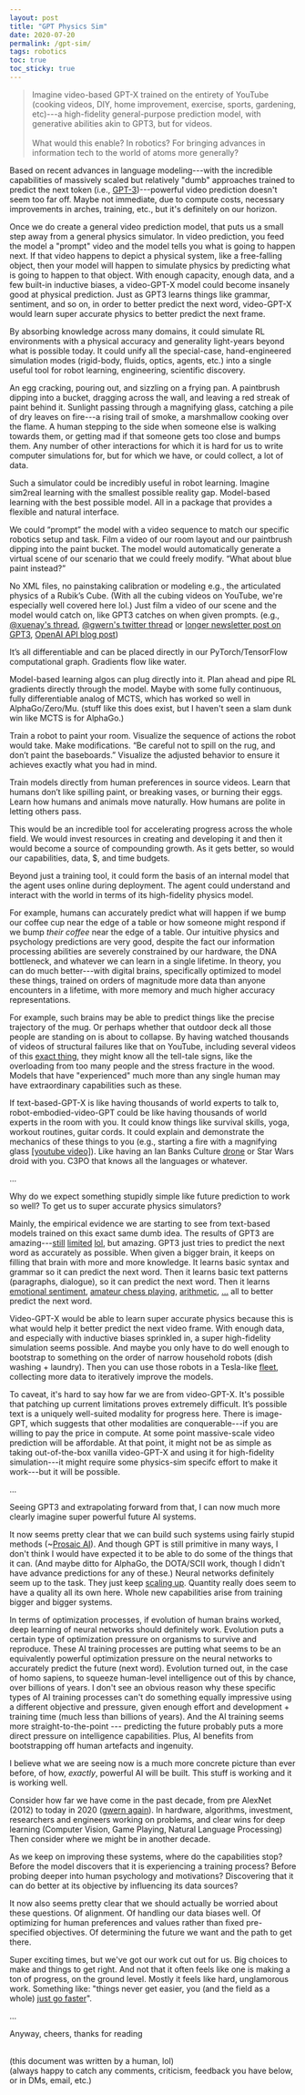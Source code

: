 ```yaml
---
layout: post
title: "GPT Physics Sim"
date: 2020-07-20
permalink: /gpt-sim/
tags: robotics 
toc: true
toc_sticky: true
---
```


>Imagine video-based GPT-X trained on the entirety of YouTube (cooking videos, DIY, home improvement, exercise, sports, gardening, etc)---a high-fidelity general-purpose prediction model,
with generative abilities akin to GPT3, but for videos.
<br><br>
What would this enable? In robotics?  For bringing advances in information tech to the world of atoms more generally?

Based on recent advances in language modeling---with the incredible
capabilities of massively scaled but relatively "dumb" approaches trained to
predict the next token (i.e., [GPT-3](https://www.gwern.net/newsletter/2020/05#gpt-3))---powerful video prediction doesn't seem too far off.
Maybe not immediate, due to compute costs, necessary improvements in arches, training, etc.,
but it's definitely on our horizon.

Once we do create a general video prediction model, that puts us a small step away from a general physics simulator.
In video prediction, you feed the model a "prompt" video and the model tells you what is going to happen next.
If that video happens to depict a physical system, like a free-falling object, then your model will happen to simulate physics by predicting what
is going to happen to that object.
With enough capacity, enough data, and a few built-in inductive biases, a video-GPT-X model could become insanely good at physical prediction.
Just as GPT3 learns things like grammar, sentiment, and so on, in order to better predict the next word,
video-GPT-X would learn super accurate physics to better predict the next frame.

By absorbing knowledge across many domains, it could simulate RL environments with a
physical accuracy and generality light-years beyond what is possible today.
It could unify all the special-case, hand-engineered simulation modes (rigid-body, 
fluids, optics, agents, etc.) into a single useful tool for robot learning, engineering, scientific discovery.

An egg cracking, pouring out, and sizzling on a frying pan. A paintbrush dipping into a bucket,
dragging across the wall, and leaving a red streak of paint behind it.
Sunlight passing through a magnifying glass, catching a pile of dry leaves on fire---a rising trail of smoke, a marshmallow cooking over the flame.
A human stepping to the side when someone else is walking towards them, or getting mad if that someone gets too close and bumps them.
Any number of other interactions for which it is hard for us to write computer simulations for, but for which we have, or could collect, a lot of data.

Such a simulator could be incredibly useful in robot learning.
Imagine sim2real learning with the smallest possible reality gap.
Model-based learning with the best possible model.
All in a package that provides a flexible and natural interface.

We could “prompt” the model with a video sequence to match our specific robotics setup and task.  Film a video of our room layout and our paintbrush dipping into the paint bucket. The model would automatically generate a virtual scene of our scenario that we could freely modify. “What about blue paint instead?”

No XML files, no painstaking calibration or modeling e.g., the articulated physics of a Rubik’s Cube. (With all the cubing videos on YouTube, we're especially well covered here lol.)
Just film a video of our scene and the model would catch on, like GPT3 catches on when given prompts. (e.g., [@xuenay's thread](https://twitter.com/xuenay/status/1283312640199196673), [@gwern's twitter thread](https://twitter.com/gwern/status/1267215588214136833) or [longer newsletter post on GPT3](https://www.gwern.net/newsletter/2020/05#gpt-3), [OpenAI API blog post](https://openai.com/blog/openai-api/))

It’s all differentiable and can be placed directly in our PyTorch/TensorFlow computational graph.  Gradients flow like water.

Model-based learning algos can plug directly into it. Plan ahead and pipe RL gradients directly through the model. Maybe with some fully continuous, fully differentiable analog of MCTS, which has worked so well in AlphaGo/Zero/Mu. (stuff like this does exist, but I haven't seen a slam dunk win like MCTS is for AlphaGo.)

Train a robot to paint your room. Visualize the sequence of actions the robot would take. Make modifications. “Be careful not to spill on the rug, and don’t paint the baseboards.” Visualize the adjusted behavior to ensure it achieves exactly what you had in mind.

Train models directly from human preferences in source videos. Learn that humans don’t like spilling paint, or breaking vases, or burning their eggs. Learn how humans and animals move naturally. How humans are polite in letting others pass. 

This would be an incredible tool for accelerating progress across the whole field. We would invest resources in creating and developing it and then it would become a source of compounding growth. As it gets better, so would our capabilities, data, $, and time budgets.

Beyond just a training tool, it could form the basis of an internal model that the agent uses online during deployment. The agent could understand and interact with the world in terms of its high-fidelity physics model. 

For example, humans can accurately predict what will happen if we bump our 
coffee cup near the edge of a table
or how someone might respond if we bump *their coffee* near the edge of a table.
Our intuitive physics and psychology predictions are very good, despite the
fact our information processing abilities are severely constrained by our hardware,
the DNA bottleneck, and whatever we can learn in a single lifetime.
In theory, you can do much better---with digital brains, specifically optimized to 
model these things, trained on orders of magnitude more data than anyone
encounters in a lifetime, with more memory and much higher accuracy representations.

For example, such brains may be able to predict things like the precise 
trajectory of the mug.  Or perhaps whether that outdoor deck all those people are standing on is about to collapse.
By having watched thousands of videos of structural 
failures like that on YouTube, including several videos of this [exact thing](https://www.youtube.com/results?search_query=deck+collapse), they might know all the tell-tale signs, like
the overloading from too many people and the stress fracture in the wood.
Models that have "experienced" much more than any single human may have extraordinary capabilities such as these.

If text-based-GPT-X is like having thousands of world experts to talk to,
robot-embodied-video-GPT could be like having thousands of world experts in the room with you. 
It could know things like survival skills, yoga, workout routines, guitar cords. 
It could explain and demonstrate the mechanics of these things to you (e.g., starting a fire with a magnifying glass [[youtube video]](https://www.youtube.com/watch?v=D2ym8wt5NWo)).
Like having an Ian Banks Culture [drone](https://en.wikipedia.org/wiki/The_Culture#Drones) or Star Wars droid with you. C3PO that knows all the languages or whatever.

...

Why do we expect something stupidly simple like future prediction to work so well? To get us to super accurate physics simulators?

Mainly, the empirical evidence we are starting to see from text-based models trained on this exact same dumb idea. The results of GPT3 are amazing---[still](https://www.gwern.net/GPT-3#weaknesses) [limited](https://twitter.com/michael_nielsen/status/1284937260798885888) [lol](https://twitter.com/sama/status/1284922296348454913), but amazing.
GPT3 just tries to predict the next word as accurately as possible.
When given a bigger brain, it keeps on filling that brain with more and more knowledge.
It learns basic syntax and grammar so it can predict the next word.
Then it learns basic text patterns (paragraphs, dialogue), so it can predict the next word.
Then it learns [emotional sentiment](https://openai.com/blog/unsupervised-sentiment-neuron/), [amateur chess playing](https://twitter.com/TomChivers/status/1214488063310741504), [arithmetic](https://twitter.com/gwern/status/1277244260186763265), [...](https://twitter.com/xuenay/status/1283312640199196673) all to better predict the next word.

Video-GPT-X would be able to learn super accurate physics because this
is what would help it better predict the next video frame.
With enough data, and especially with inductive biases sprinkled in, a super high-fidelity simulation seems possible.
And maybe you only have to do well enough to bootstrap to something on the order of narrow household robots (dish washing + laundry).
Then you can use those robots in a Tesla-like [fleet](https://www.youtube.com/watch?v=Ucp0TTmvqOE&feature=youtu.be&t=6678), collecting more data to iteratively improve the models.

To caveat, it's hard to say how far we are from video-GPT-X. It's possible that
patching up current limitations proves extremely difficult. 
It’s possible text is a uniquely well-suited modality for progress here. 
There is image-GPT, which suggests that other modalities are conquerable---if you are willing to pay the price in compute.
At some point massive-scale video prediction will be affordable.
At that point, it might not be as simple as taking out-of-the-box vanilla video-GPT-X and using it for high-fidelity simulation---it
might require some physics-sim specifc effort to make it work---but it will be possible.

...

Seeing GPT3 and extrapolating forward from that, I can now much more clearly imagine super powerful future AI systems.

It now seems pretty clear that we can build such systems using fairly stupid methods (~[Prosaic AI](https://ai-alignment.com/prosaic-ai-control-b959644d79c2)).
And though GPT is still primitive in many ways, I don't think I would have expected it to be able to do some of the things that it can.
(And maybe ditto for AlphaGo, the DOTA/SCII work, though I didn't have
advance predictions for any of these.)
Neural networks definitely seem up to the task. They just keep [scaling up](https://www.gwern.net/newsletter/2020/05#gpt-3).
Quantity really does seem to have a quality all its own here.
Whole new capabilities arise from training bigger and bigger systems.

In terms of optimization processes, if evolution of human brains worked, deep learning of 
neural networks should definitely work. 
Evolution puts a certain type of optimization pressure on organisms to survive and reproduce. 
These AI training processes are putting what seems to be an equivalently powerful
optimization pressure on the neural networks to accurately predict the future (next word).
Evolution turned out, in the case of homo sapiens, to squeeze human-level intelligence out of this by chance, over billions of years.
I don't see an obvious reason why these specific types of AI training processes can't
do something equally impressive using a different objective and pressure, given enough effort and development + training time (much less than billions of years).
And the AI training seems more straight-to-the-point --- predicting the future probably puts a more direct pressure on intelligence capabilities.
Plus, AI benefits from bootstrapping off human artefacts and ingenuity.

I believe what we are seeing now is a much more concrete picture than ever before, of how, *exactly*, powerful AI will be built.
This stuff is working and it is working well.

Consider how far we have come in the past decade, from pre AlexNet (2012) to today in 2020 ([gwern again](https://www.gwern.net/newsletter/2020/05#critiquing-the-critics)).
In hardware, algorithms, investment, researchers and engineers working on problems, and clear wins for deep learning (Computer Vision, Game Playing, Natural Language Processing)
Then consider where we might be in another decade.

As we keep on improving these systems, where do the capabilities stop?
Before the model discovers that it is experiencing a training process?
Before probing deeper into human psychology and motivations?
Discovering that it can do better at its objective by influencing its data sources?

It now also seems pretty clear that we should actually be worried about these questions. 
Of alignment.  Of handling our data biases well.
Of optimizing for human preferences and values rather than fixed pre-specified objectives.
Of determining the future we want and the path to get there.

Super exciting times, but we've got our work cut out for us. 
Big choices to make and things to get right.
And not that it often feels like one is making a ton of progress, on the ground level. Mostly it feels
like hard, unglamorous work.  Something like: "things never get easier,
you (and the field as a whole) [just go faster](https://twitter.com/ruohanchenux/status/1000258622239068160/photo/2)".

...

Anyway, cheers, thanks for reading

<br>
(this document was written by a human, lol)<br>
(always happy to catch any comments, criticism, feedback you have below, or in DMs, email, etc.)



<!--

FAQs/addendums

1. 

When a gpt model looks at starting a fire. It doesn’t have to get perfect physical accuracy. It will look and know that striking a flint with a steel will create sparks. Then that should catch the leaves on fire. That should produce smoke.

It won’t know the exact locations of all of these.

It will have a certain state that corresponds to there is flame. And once it has achieved that, it will know. It won’t have to be perfect.

The only way to achieve something like this is with very little imposed structure, trained on tons of real data. Yeah.


Hmm… this kind of makes me think we don’t want much structure at all. Or in fact, any things like conservation laws.

They will make it easier to learn some things, but they are just a crutch.

Big big models with just enough inductive biases to make it possible.


2. 

I guess one thing that is often ignored is that you can imagine a state before imagining how you would traverse there.

You can imagine, what would it be like if those words were switched.
Or if I went home right now, what would I be doing?
You can imagine states.
If your model is general enough, you can imagine states that are similar.
You could imagine different versions of the state.
Like imagine the desert, but it is grey, there is no air to breathe, the gravity is reduced, the dust can damage your body/electronics. How would you act there?
You can modify your models like that and try to figure it out.

I think video-GPT sim would work because you could place it in different contexts.


3. 

This would be a good way to make it parallelizable.

You collect data from all over, and you can have thousands of agents
running in the sim training.

I think this is going to the best way to scale.
You aggregate all of this knowledge into a central location.

-->






